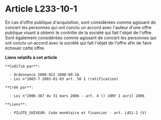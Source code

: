 # Article L233-10-1

En cas d'offre publique d'acquisition, sont considérées comme agissant de concert les personnes qui ont conclu un accord avec
l'auteur d'une offre publique visant à obtenir le contrôle de la société qui fait l'objet de l'offre. Sont également
considérées comme agissant de concert les personnes qui ont conclu un accord avec la société qui fait l'objet de l'offre afin
de faire échouer cette offre.

**Liens relatifs à cet article**

	**Codifié par**:

	  - Ordonnance 2000-912 2000-09-18
	  - Loi n°2003-7 2003-01-03 art. 50 I (ratification)

	**Créé par**:

	  - Loi n°2006-387 du 31 mars 2006 - art. 4 () JORF 1 avril 2006

	**Liens**:

	  - PILOTE_SUIVEUR: Code monétaire et financier - art. L451-2 (V)
